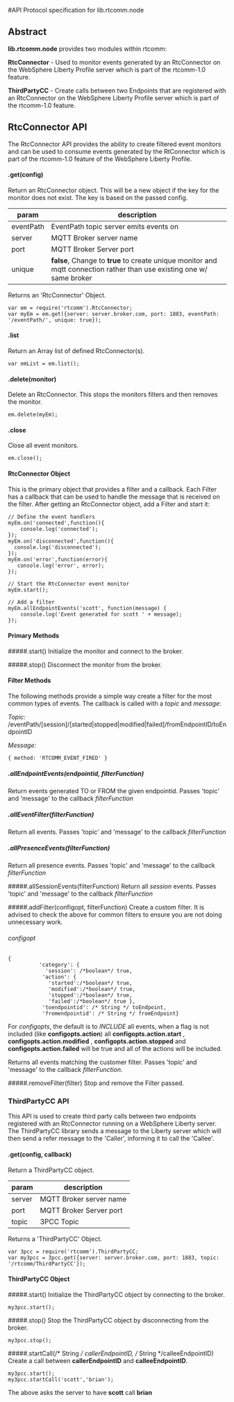 #API Protocol specification for lib.rtcomm.node 

## Abstract

**lib.rtcomm.node** provides two modules within rtcomm:

**RtcConnector** - Used to monitor events generated by an RtcConnector on the WebSphere Liberty Profile server which is part of the rtcomm-1.0 feature.

**ThirdPartyCC** - Create calls between two Endpoints that are registered with an RtcConnector on the WebSphere Liberty Profile server which is part of the rtcomm-1.0 feature. 

## RtcConnector API

The RtcConnector API provides the ability to create filtered event monitors and can be used to consume events generated by the RtConnector which is part of the 
rtcomm-1.0 feature of the WebSphere Liberty Profile.

#### .get(config)
Return an RtcConnector object.  This will be a new object if the key for the monitor does not exist.  The key is based on the passed config.

|param | description |
|-------|------------|
|eventPath| EventPath topic server emits events on|
|server| MQTT Broker server name|
|port|  MQTT Broker Server port|
|unique|  **false**, Change to **true** to create unique monitor and mqtt connection rather than use existing one w/ same broker |

Returns an 'RtcConnector' Object.

```
var em = require('rtcomm').RtcConnector;
var myEm = em.get({server: server.broker.com, port: 1883, eventPath: '/eventPath/', unique: true});

```

#### .list
Return an Array list of defined RtcConnector(s). 

```
var emList = em.list();
```

#### .delete(monitor)
Delete an RtcConnector. This stops the monitors filters and then removes the monitor.
```
em.delete(myEm);
```

#### .close
Close all event monitors.
``` 
em.close();
```

#### RtcConnector Object
This is the primary object that provides a filter and a callback.  Each Filter has a callback that can be used to handle the message that is received on the filter.  After getting an RtcConnector object, add a Filter and start it:

```
// Define the event handlers
myEm.on('connected',function(){
	console.log('connected');
});
myEm.on('disconnected',function(){
  console.log('disconnected');
});
myEm.on('error',function(error){
   console.log('error', error);
});

// Start the RtcConnector event monitor
myEm.start();

// Add a filter
myEm.allEndpointEvents('scott', function(message) {
	console.log('Event generated for scott ' + message);
});
```

#### Primary Methods
 
#####.start()
 Initialize the monitor and connect to the broker.
 
#####.stop()
 Disconnect the monitor from the broker.


#### Filter Methods
The following methods provide a simple way create a filter for the most common types of events.  The callback is called with a *topic* and *message*:

*Topic:*  /eventPath/[session]/[started|stopped|modified|failed]/fromEndpointID/toEndpointID 

*Message:* 

```
{ method: 'RTCOMM_EVENT_FIRED' }
```

##### .allEndpointEvents(endpointid, filterFunction)
Return events generated TO or FROM the given endpointid.   Passes 'topic' and 'message'  to the callback *filterFunction*

##### .allEventFilter(filterFunction)
Return all events.   Passes 'topic' and 'message' to the callback *filterFunction*

##### .allPresenceEvents(filterFunction)
Return all presence events.   Passes 'topic' and 'message'  to the callback *filterFunction*

#####.allSessionEvents(filterFunction)
Return all *session* events.   Passes 'topic' and 'message'  to the callback *filterFunction*

#####.addFilter(configopt, filterFunction)
Create a custom filter.  It is advised to check the above for common filters to ensure you are not doing unnecessary work.

###### configopt
```
{
          'category': {
            'session': /*boolean*/ true, 
           'action': {
             'started':/*boolean*/ true,
             'modified':/*boolean*/ true,
             'stopped':/*boolean*/ true, 
             'failed':/*boolean*/ true },
           'toendpointid': /* String */ toEndpoint,
           'fromendpointid': /* String */ fromEndpoint}
```
For *configopts*, the default is to *INCLUDE* all events, when a flag is not included (like **configopts.action**) all **configopts.action.start** , **configopts.action.modified** , **configopts.action.stopped** and **configopts.action.failed** will be true and all of the actions will be included.     

Returns all events matching the customer filter.  Passes 'topic' and 'message' to the callback *filterFunction*.


#####.removeFilter(filter)
 Stop and remove the Filter passed.
 
 
### ThirdPartyCC API
This API is used to create third party calls between two endpoints registered with an RtcConnector running on a WebSphere Liberty server.  
The ThirdPartyCC library sends a message to the Liberty server which will then send a refer message to the 'Caller', informing it to call the 'Callee'.  

#### .get(config, callback)

Return a ThirdPartyCC object.  

|param | description |
|-------|------------|
|server| MQTT Broker server name|
|port|  MQTT Broker Server port|
|topic| 3PCC Topic |

Returns a 'ThirdPartyCC' Object.

```
var 3pcc = require('rtcomm').ThirdPartyCC;
var my3pcc = 3pcc.get({server: server.broker.com, port: 1883, topic: '/rtcomm/ThirdPartyCC'});
```

#### ThirdPartyCC Object

#####.start()
Initialize the ThirdPartyCC object by connecting to the broker.
```
my3pcc.start();
```

#####.stop()
Stop the ThirdPartyCC object by disconnecting from the broker.
```
my3pcc.stop();
```

#####.startCall(/* String */ callerEndpointID, /* String */calleeEndpointID)
Create a call between **callerEndpointID** and **calleeEndpointID**.  
```
my3pcc.start();
my3pcc.startCall('scott','brian');
```
The above asks the server to have **scott** call **brian**






